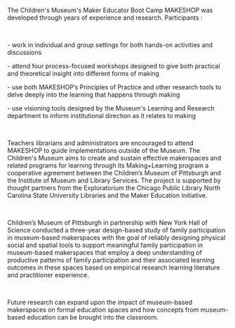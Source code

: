 <p><span style=font-weight: 400;>The Children's Museum's Maker Educator Boot Camp MAKESHOP was developed through years of experience and research. Participants :</span></p>  <p> </p>  <p><span style=font-weight: 400;>- work in individual and group settings for both hands-on activities and discussions</span></p>  <p><span style=font-weight: 400;>- attend four process-focused workshops designed to give both practical and theoretical insight into different forms of making</span></p>  <p><span style=font-weight: 400;>- use both MAKESHOP’s Principles of Practice and other research tools to delve deeply into the learning that happens through making</span></p>  <p><span style=font-weight: 400;>- use visioning tools designed by the Museum's Learning and Research department to inform institutional direction as it relates to making</span></p>  <p> </p>  <p><span style=font-weight: 400;>Teachers librarians and administrators are encouraged to attend MAKESHOP to guide implementations outside of the Museum. The Children's Museum aims to create and sustain effective makerspaces and related programs for learning through its Making+Learning program a cooperative agreement between the Children’s Museum of Pittsburgh and the Institute of Museum and Library Services. The project is supported by thought partners from the Exploratorium the Chicago Public Library North Carolina State University Libraries and the Maker Education Initiative.</span></p>  <p> </p>  <p><span style=font-weight: 400;>Children’s Museum of Pittsburgh in partnership with New York Hall of Science conducted a three-year design-based study of family participation in museum-based makerspaces with the goal of reliably designing physical social and spatial tools to support meaningful family participation in museum-based makerspaces that employ a deep understanding of productive patterns of family participation and their associated learning outcomes in these spaces based on empirical research learning literature and practitioner experience.</span></p>  <p> </p>  <p><span style=font-weight: 400;>Future research can expand upon the impact of museum-based makerspaces on formal education spaces and how concepts from museum-based education can be brought into the classroom.</span></p>